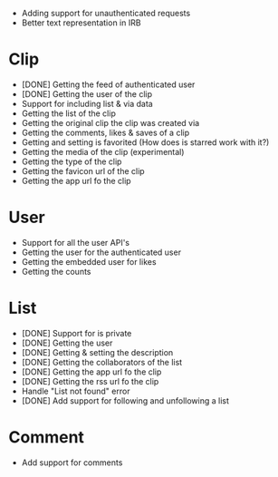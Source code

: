* Adding support for unauthenticated requests
* Better text representation in IRB

# Clip

* [DONE] Getting the feed of authenticated user
* [DONE] Getting the user of the clip
* Support for including list & via data
* Getting the list of the clip
* Getting the original clip the clip was created via
* Getting the comments, likes & saves of a clip
* Getting and setting is favorited (How does is starred work with it?)
* Getting the media of the clip (experimental)
* Getting the type of the clip
* Getting the favicon url of the clip
* Getting the app url fo the clip

# User

* Support for all the user API's
* Getting the user for the authenticated user
* Getting the embedded user for likes
* Getting the counts

# List

* [DONE] Support for is private
* [DONE] Getting the user
* [DONE] Getting & setting the description
* [DONE] Getting the collaborators of the list
* [DONE] Getting the app url fo the clip
* [DONE] Getting the rss url fo the clip
* Handle "List not found" error
* [DONE] Add support for following and unfollowing a list

# Comment

* Add support for comments


